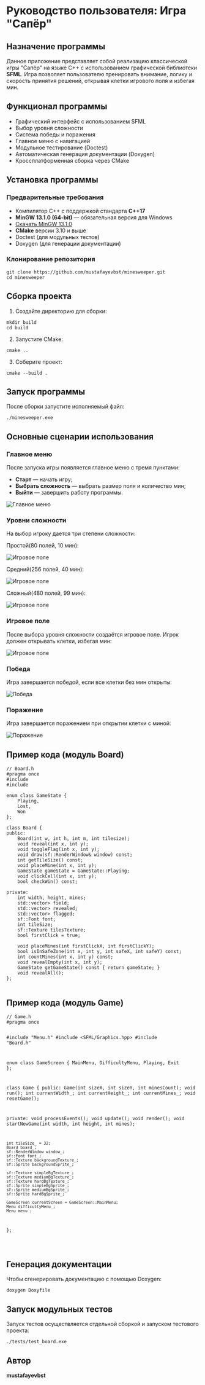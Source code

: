<h1>Руководство пользователя: Игра "Сапёр"</h1>

<h2>Назначение программы</h2>
<p>
Данное приложение представляет собой реализацию классической игры "Сапёр" на языке C++ с использованием графической библиотеки <strong>SFML</strong>. Игра позволяет пользователю тренировать внимание, логику и скорость принятия решений, открывая клетки игрового поля и избегая мин.
</p>

<h2>Функционал программы</h2>
<ul>
    <li>Графический интерфейс с использованием SFML</li>
    <li>Выбор уровня сложности</li>
    <li>Система победы и поражения</li>
    <li>Главное меню с навигацией</li>
    <li>Модульное тестирование (Doctest)</li>
    <li>Автоматическая генерация документации (Doxygen)</li>
    <li>Кроссплатформенная сборка через CMake</li>
</ul>

<h2>Установка программы</h2>

<h3>Предварительные требования</h3>
<ul>
    <li>Компилятор C++ с поддержкой стандарта <strong>C++17</strong></li>
    <li><strong>MinGW 13.1.0 (64-bit)</strong> — обязательная версия для Windows</li>
    <li><a href="https://github.com/brechtsanders/winlibs_mingw/releases/download/13.1.0-16.0.5-11.0.0-msvcrt-r5/winlibs-x86_64-posix-seh-gcc-13.1.0-mingw-w64msvcrt-11.0.0-r5.7z" target="_blank">Скачать MinGW 13.1.0</a></li>
    <li><strong>CMake</strong> версии 3.10 и выше</li>
    <li>Doctest (для модульных тестов)</li>
    <li>Doxygen (для генерации документации)</li>
</ul>

<h3>Клонирование репозитория</h3>
<pre><code>git clone https://github.com/mustafayevbst/minesweeper.git
cd minesweeper</code></pre>

<h2>Сборка проекта</h2>

<ol>
    <li>Создайте директорию для сборки:</li>
</ol>
<pre><code>mkdir build
cd build</code></pre>

<ol start="2">
    <li>Запустите CMake:</li>
</ol>
<pre><code>cmake ..</code></pre>

<ol start="3">
    <li>Соберите проект:</li>
</ol>
<pre><code>cmake --build .</code></pre>

<h2>Запуск программы</h2>
<p>После сборки запустите исполняемый файл:</p>
<pre><code>./minesweeper.exe</code></pre>

<h2>Основные сценарии использования</h2>

<h3>Главное меню</h3>
<p>После запуска игры появляется главное меню с тремя пунктами:</p>
<ul>
    <li><strong>Старт</strong> — начать игру;</li>
    <li><strong>Выбрать сложность</strong> — выбрать размер поля и количество мин;</li>
    <li><strong>Выйти</strong> — завершить работу программы.</li>
</ul>

<img src="assets/githubassets/main_menu.png" alt="Главное меню">

<h3>Уровни сложности</h3>
<p>На выбор игроку дается три степени сложности:</p>

<p>Простой(80 полей, 10 мин):</p>

<img src="assets/githubassets/simplebg.png" alt="Игровое поле">

<p>Средний(256 полей, 40 мин):</p>

<img src="assets/githubassets/mediumbg.png" alt="Игровое поле">

<p>Сложный(480 полей, 99 мин):</p>

<img src="assets/githubassets/hardbg.png" alt="Игровое поле">

<h3>Игровое поле</h3>
<p>После выбора уровня сложности создаётся игровое поле. Игрок должен открывать клетки, избегая мин:</p>

<img src="assets/githubassets/gameplay.png" alt="Игровое поле">

<h3>Победа</h3>
<p>Игра завершается победой, если все клетки без мин открыты:</p>
<img src="assets/githubassets/victory.png" alt="Победа">

<h3>Поражение</h3>
<p>Игра завершается поражением при открытии клетки с миной:</p>
<img src="assets/githubassets/defeat.png" alt="Поражение">

<h2>Пример кода (модуль Board)</h2>

<pre><code>// Board.h
#pragma once
#include <SFML/Graphics.hpp>
#include <vector>

enum class GameState {
    Playing,
    Lost,
    Won
};

class Board {
public:
    Board(int w, int h, int m, int tilesize);
    void reveal(int x, int y);
    void toggleFlag(int x, int y);
    void draw(sf::RenderWindow& window) const;
    int getTileSize() const;
    void placeMine(int x, int y);
    GameState gameState = GameState::Playing;
    void clickCell(int x, int y);
    bool checkWin() const;

private:
    int width, height, mines;
    std::vector<std::vector<char>> field;
    std::vector<std::vector<bool>> revealed;
    std::vector<std::vector<bool>> flagged;
    sf::Font font;
    int tileSize;
    sf::Texture tilesTexture;
    bool firstClick = true;

    void placeMines(int firstClickX, int firstClickY); 
    bool isInSafeZone(int x, int y, int safeX, int safeY) const;
    int countMines(int x, int y) const;
    void revealEmpty(int x, int y);
    GameState getGameState() const { return gameState; }
    void revealAll();
};

</code></pre>

<h2>Пример кода (модуль Game)</h2>
<pre><code>// Game.h
#pragma once

#include "Menu.h"
#include <SFML/Graphics.hpp>
#include "Board.h"

enum class GameScreen {
    MainMenu,
    DifficultyMenu,
    Playing,
    Exit
};

class Game {
public:
    Game(int sizeX, int sizeY, int minesCount);
    void run();
    int currentWidth_;
    int currentHeight_;
    int currentMines_;
    void resetGame();

private:
    void processEvents();
    void update();
    void render();
    void startNewGame(int width, int height, int mines);

    int tileSize_ = 32;
    Board board_;
    sf::RenderWindow window_;
    sf::Font font_;
    sf::Texture backgroundTexture_;
    sf::Sprite backgroundSprite_;

    sf::Texture simpleBgTexture_;
    sf::Texture mediumBgTexture_;
    sf::Texture hardBgTexture_;
    sf::Sprite simpleBgSprite_;
    sf::Sprite mediumBgSprite_;
    sf::Sprite hardBgSprite_;

    GameScreen currentScreen = GameScreen::MainMenu;
    Menu difficultyMenu_;
    Menu menu_;
};

</code></pre>

<h2>Генерация документации</h2>

<p>Чтобы сгенерировать документацию с помощью Doxygen:</p>

<pre><code>doxygen Doxyfile</code></pre>

<h2>Запуск модульных тестов</h2>

<p>Запуск тестов осуществляется отдельной сборкой и запуском тестового проекта:</p>

<pre><code>./tests/test_board.exe</code></pre>

<h2>Автор</h2>
<p><strong>mustafayevbst</strong></p>

</body>
</html>
